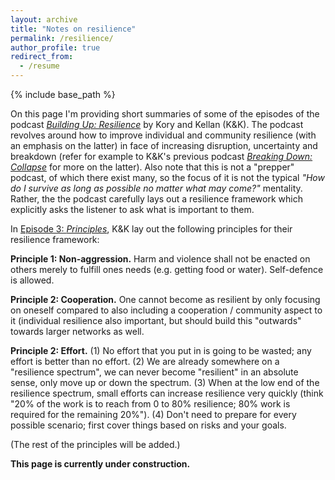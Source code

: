 ```yaml
---
layout: archive
title: "Notes on resilience"
permalink: /resilience/
author_profile: true
redirect_from:
  - /resume
---
```


{% include base_path %}

On this page I'm providing short summaries of some of the episodes of the podcast [_Building Up: Resilience_](https://shows.acast.com/building-up-resilience) by Kory and Kellan (K&K). The podcast revolves around how to improve individual and community resilience (with an emphasis on the latter) in face of increasing disruption, uncertainty and breakdown (refer for example to K&K's previous podcast [_Breaking Down: Collapse_]([xx](https://collapsepod.buzzsprout.com/)) for more on the latter). Also note that this is not a "prepper" podcast, of which there exist many, so the focus of it is not the typical _"How do I survive as long as possible no matter what may come?"_ mentality. Rather, the the podcast carefully lays out a resilience framework which explicitly asks the listener to ask what is important to them.

In [Episode 3: _Principles_](https://shows.acast.com/building-up-resilience/episodes/episode-3-principles), K&K lay out the following principles for their resilience framework:

**Principle 1: Non-aggression.** Harm and violence shall not be enacted on others merely to fulfill ones needs (e.g. getting food or water). Self-defence is allowed.

**Principle 2: Cooperation.** One cannot become as resilient by only focusing on oneself compared to also including a cooperation / community aspect to it (individual resilience also important, but should build this "outwards" towards larger networks as well.

**Principle 2: Effort.** (1) No effort that you put in is going to be wasted; any effort is better than no effort. (2) We are already somewhere on a "resilience spectrum", we can never become "resilient" in an absolute sense, only move up or down the spectrum. (3) When at the low end of the resilience spectrum, small efforts can increase resilience very quickly (think "20% of the work is to reach from 0 to 80% resilience; 80% work is required for the remaining 20%"). (4) Don't need to prepare for every possible scenario; first cover things based on risks and your goals.

(The rest of the principles will be added.)

**This page is currently under construction.**
